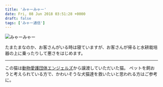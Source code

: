 ```yaml
---
title: 'みゃーみゃー'
date: Fri, 08 Jun 2018 03:51:28 +0000
draft: false
tags: ['みゃー通信']
---
```


![みゃーみゃー](/images/2018/06/myamya.jpg)

たまたまなのか、お客さんがいる時は寝ていますが、お客さんが帰ると水耕栽培器の上に乗ったりして悪さをはじめます。

---

この猫は[動物愛護団体エンジェルズ](http://angels2005.org/)から譲渡していただいた猫。 ペットを飼おうと考えられている方で、かわいそうな犬猫達を救いたいと思われる方はご参考に。 
